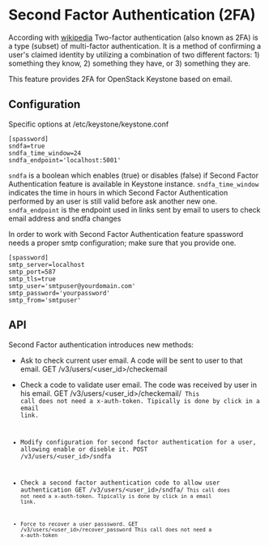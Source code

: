# Second Factor Authentication (2FA)

According with [wikipedia](https://en.wikipedia.org/wiki/Multi-factor_authentication) Two-factor authentication (also known as 2FA) is a type (subset) of multi-factor authentication. It is a method of confirming a user's claimed identity by utilizing a combination of two different factors: 1) something they know, 2) something they have, or 3) something they are.

This feature provides 2FA for OpenStack Keystone based on email.

## Configuration

Specific options at /etc/keystone/keystone.conf
```
[spassword]
sndfa=true
sndfa_time_window=24
sndfa_endpoint='localhost:5001'
```

`sndfa` is a boolean which enables (true) or disables (false) if Second Factor Authentication feature is available in Keystone instance.
`sndfa_time_window` indicates the time in hours in which Second Factor Authentication performed by an user is still valid before ask another new one.
`sndfa_endpoint` is the endpoint used in links sent by email to users to check email address and sndfa changes


In order to work with Second Factor Authentication feature spassword needs a proper smtp configuration; make sure that you provide one.

```
[spassword]
smtp_server=localhost
smtp_port=587
smtp_tls=true
smtp_user='smtpuser@yourdomain.com'
smtp_password='yourpassword'
smtp_from='smtpuser'
```

## API

Second Factor authentication introduces new methods:

- Ask to check current user email. A code will be sent to user to that email.
GET /v3/users/<user_id>/checkemail

- Check a code to validate user email. The code was received by user in his email.
GET /v3/users/<user_id>/checkemail/<code>
  This call does not need a x-auth-token. Tipically is done by click in a email link.

- Modify configuration for second factor authentication for a user, allowing enable or diseble it.
POST /v3/users/<user_id>/sndfa

- Check a second factor authentication code to allow user authentication
GET /v3/users/<user_id>/sndfa/<code>
  This call does not need a x-auth-token. Tipically is done by click in a email link.

- Force to recover a user passsword.
GET /v3/users/<user_id>/recover_password
  This call does not need a x-auth-token
